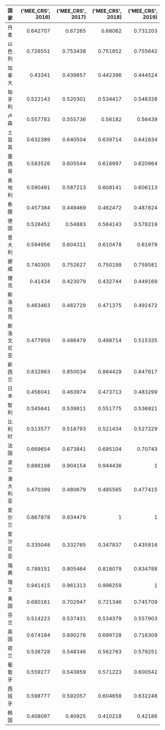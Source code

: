 | 国家       |   ('MEE_CRS', 2016) |   ('MEE_CRS', 2017) |   ('MEE_CRS', 2018) |   ('MEE_CRS', 2019) |
|:-----------|--------------------:|--------------------:|--------------------:|--------------------:|
| 丹麦       |            0.642707 |            0.67265  |            0.68062  |            0.731203 |
| 以色列     |            0.726551 |            0.753438 |            0.751852 |            0.755642 |
| 加拿大     |            0.43341  |            0.439857 |            0.442396 |            0.444524 |
| 匈牙利     |            0.522143 |            0.520301 |            0.534417 |            0.548338 |
| 卢森       |            0.557783 |            0.555736 |            0.56182  |            0.56439  |
| 土耳其     |            0.632389 |            0.640504 |            0.639714 |            0.641634 |
| 墨西哥     |            0.583526 |            0.605544 |            0.616997 |            0.620964 |
| 奥地利     |            0.590491 |            0.587213 |            0.608141 |            0.606113 |
| 希腊       |            0.457384 |            0.449469 |            0.462472 |            0.487824 |
| 德国       |            0.528452 |            0.54883  |            0.564143 |            0.578219 |
| 意大利     |            0.594956 |            0.604311 |            0.610478 |            0.61979  |
| 挪威       |            0.740305 |            0.752627 |            0.750199 |            0.759581 |
| 捷克       |            0.41434  |            0.423079 |            0.432744 |            0.449169 |
| 斯洛伐克   |            0.463463 |            0.462729 |            0.471375 |            0.492472 |
| 斯洛文尼亚 |            0.477959 |            0.486479 |            0.498714 |            0.515335 |
| 新西兰     |            0.832863 |            0.850034 |            0.864429 |            0.847617 |
| 日本       |            0.456041 |            0.463974 |            0.473713 |            0.483299 |
| 智利       |            0.545641 |            0.539811 |            0.551775 |            0.536921 |
| 比利时     |            0.513577 |            0.518793 |            0.521434 |            0.527229 |
| 法国       |            0.669654 |            0.673841 |            0.695104 |            0.70743  |
| 波兰       |            0.886198 |            0.904154 |            0.944436 |            1        |
| 澳大利亚   |            0.470399 |            0.480679 |            0.485565 |            0.477415 |
| 爱尔兰     |            0.867878 |            0.934479 |            1        |            1        |
| 爱沙尼亚   |            0.335048 |            0.332765 |            0.347837 |            0.435916 |
| 瑞典       |            0.789151 |            0.805464 |            0.818079 |            0.834788 |
| 瑞士       |            0.941415 |            0.961313 |            0.996259 |            1        |
| 美国       |            0.680161 |            0.702947 |            0.721346 |            0.745709 |
| 芬兰       |            0.514223 |            0.537431 |            0.534379 |            0.557903 |
| 英国       |            0.674184 |            0.690276 |            0.699728 |            0.716309 |
| 荷兰       |            0.536728 |            0.548346 |            0.562763 |            0.579251 |
| 葡萄牙     |            0.559277 |            0.543859 |            0.571223 |            0.600542 |
| 西班牙     |            0.598777 |            0.592057 |            0.604658 |            0.632248 |
| 韩国       |            0.408097 |            0.40925  |            0.410218 |            0.42186  |